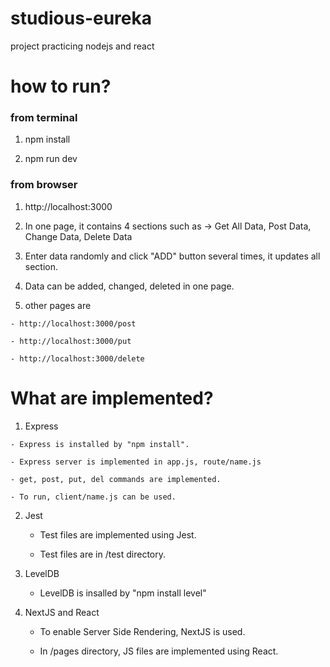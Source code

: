 # studious-eureka
project practicing nodejs and react

# how to run?

### from terminal
  1. npm install

  1. npm run dev
            
### from browser
  1. http://localhost:3000

  1. In one page, it contains 4 sections such as -> Get All Data, Post Data, Change Data, Delete Data
    
  1. Enter data randomly and click "ADD" button several times, it updates all section.

  1. Data can be added, changed, deleted in one page.

  1. other pages are
  
    - http://localhost:3000/post
  
    - http://localhost:3000/put
  
    - http://localhost:3000/delete
    

# What are implemented?
  
  1. Express
    
    - Express is installed by "npm install".
    
    - Express server is implemented in app.js, route/name.js
    
    - get, post, put, del commands are implemented.
    
    - To run, client/name.js can be used.
    
 2. Jest
 
    - Test files are implemented using Jest.
    
    - Test files are in /test directory.
 
 3. LevelDB
    
    - LevelDB is insalled by "npm install level"
    
 4. NextJS and React
 
    - To enable Server Side Rendering, NextJS is used.

    - In /pages directory, JS files are implemented using React.
    
    
     
    
 
    
